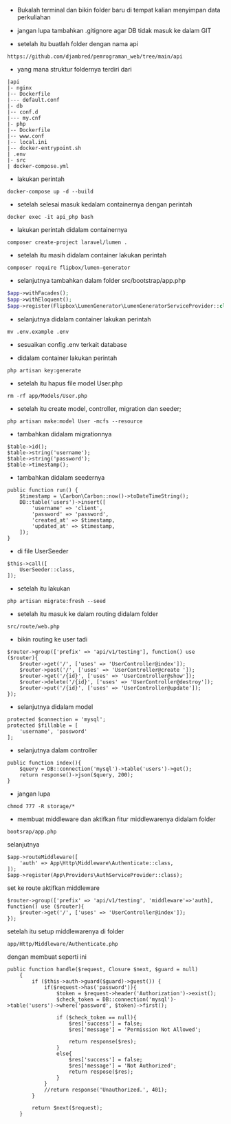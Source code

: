 - Bukalah terminal dan bikin folder baru 
di tempat kalian menyimpan data perkuliahan

- jangan lupa tambahkan .gitignore agar DB tidak masuk ke dalam GIT

- setelah itu buatlah folder dengan nama api
```
https://github.com/djambred/pemrograman_web/tree/main/api
```

- yang mana struktur foldernya terdiri dari
``` 
|api
|- nginx
|-- Dockerfile
|--- default.conf
|- db
|-- conf.d
|--- my.cnf
|- php
|-- Dockerfile
|-- www.conf
|-- local.ini
|-- docker-entrypoint.sh
| .env
|- src
| docker-compose.yml
```
- lakukan perintah
```
docker-compose up -d --build
```

- setelah selesai masuk kedalam containernya dengan perintah 
```
docker exec -it api_php bash
```

- lakukan perintah didalam containernya 
```
composer create-project laravel/lumen .
```
- setelah itu masih didalam container lakukan perintah 
```
composer require flipbox/lumen-generator
```
- selanjutnya tambahkan dalam folder src/bootstrap/app.php

``` php
$app->withFacades(); 
$app->withEloquent();
$app->register(Flipbox\LumenGenerator\LumenGeneratorServiceProvider::class);
```

- selanjutnya didalam container lakukan perintah 
```
mv .env.example .env
```

- sesuaikan config .env terkait database

- didalam container lakukan perintah 
```
php artisan key:generate
```

- setelah itu hapus file model User.php

```
rm -rf app/Models/User.php
```

- setelah itu create model, controller, migration dan seeder;

```
php artisan make:model User -mcfs --resource
```

- tambahkan didalam migrationnya 
```
$table->id();
$table->string('username');
$table->string('password');
$table->timestamp();
```

- tambahkan didalam seedernya
```
public function run() {
    $timestamp = \Carbon\Carbon::now()->toDateTimeString();
    DB::table('users')->insert([
        'username' => 'client',
        'password' => 'password',
        'created_at' => $timestamp,
        'updated_at' => $timestamp,
    ]);
}
```
- di file UserSeeder

```
$this->call([
    UserSeeder::class,
]);
```

- setelah itu lakukan 
```
php artisan migrate:fresh --seed
```

- setelah itu masuk ke dalam routing didalam folder
```
src/route/web.php
```

- bikin routing ke user tadi
```
$router->group(['prefix' => 'api/v1/testing'], function() use ($router){
    $router->get('/', ['uses' => 'UserController@index']);
	$router->post('/', ['uses' => 'UserController@create ']);
	$router->get('/{id}', ['uses' => 'UserController@show']);
	$router->delete('/{id}', ['uses' => 'UserController@destroy']);
	$router->put('/{id}', ['uses' => 'UserController@update']);
});
```

- selanjutnya didalam model 

```
protected $connection = 'mysql';
protected $fillable = [
    'username', 'password'
];
```

- selanjutnya dalam controller

```
public function index(){
    $query = DB::connection('mysql')->table('users')->get();
    return response()->json($query, 200);
}
```

- jangan lupa

```
chmod 777 -R storage/*
```

- membuat middleware dan aktifkan fitur middlewarenya didalam folder 
```
bootsrap/app.php
```
selanjutnya
```
$app->routeMiddleware([
    'auth' => App\Http\Middleware\Authenticate::class,
]);
$app->register(App\Providers\AuthServiceProvider::class);
```
set ke route aktifkan middleware
```
$router->group(['prefix' => 'api/v1/testing', 'middleware'=>'auth], function() use ($router){
    $router->get('/', ['uses' => 'UserController@index']);
});
```
setelah itu setup middlewarenya di folder
```
app/Http/Middleware/Authenticate.php
```
dengan membuat seperti ini
```
public function handle($request, Closure $next, $guard = null)
    {
        if ($this->auth->guard($guard)->guest()) {
            if($request->has('password')){
                $token = $request->header('Authorization')->exist();
                $check_token = DB::connection('mysql')->table('users')->where('password', $token)->first();

                if ($check_token == null){
                    $res['success'] = false;
                    $res['message'] = 'Permission Not Allowed';

                    return response($res);
                }
                else{
                    $res['success'] = false;
                    $res['message'] = 'Not Authorized';
                    return respose($res);
                }
            }
            //return response('Unauthorized.', 401);
        }

        return $next($request);
    }
```




